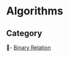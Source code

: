 # Algorithms
## Category
- [Binary Relation](https://github.com/Nightlord851108/Note/algorithms/BinaryRelation.md)
